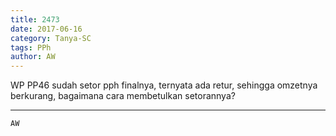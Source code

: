 ```yaml
---
title: 2473
date: 2017-06-16
category: Tanya-SC
tags: PPh
author: AW
---
```


WP PP46 sudah setor pph finalnya, ternyata ada retur, sehingga omzetnya berkurang, bagaimana cara membetulkan setorannya?

---



`AW`

